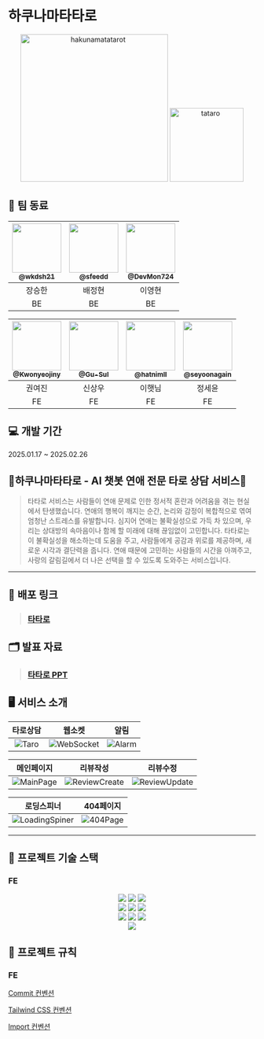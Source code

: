 # 하쿠나마타타로

<div align=center>
  <img src="https://github.com/user-attachments/assets/2998cb61-3646-4836-a0dd-736be1520e1b" width="300px" alt="hakunamatatarot">
  <img src="https://github.com/user-attachments/assets/7efb36c3-b006-4ffb-85cd-66ad84489bfd" width="150px" alt="tataro">
</div>

## 👥 팀 동료

<div align="center">
  
| <a href="https://github.com/wkdsh21"><img src="https://avatars.githubusercontent.com/u/100358810?v=4" width="100px"/><br/><sub><b>@wkdsh21</b></sub></a><br/> | <a href="https://github.com/sfeedd"><img src="https://avatars.githubusercontent.com/u/140028685?v=4" width="100px"/><br/><sub><b>@sfeedd</b></sub></a><br/> | <a href="https://github.com/DevMon724"><img src="https://avatars.githubusercontent.com/u/182469263?v=4" width="100px"/><br/><sub><b>@DevMon724</b></sub></a><br/> |
| :---: | :---: | :---: |
| 장승한 | 배정현 | 이영현 |
| BE | BE | BE |

</div>

<div align="center">
  
| <a href="https://github.com/Kwonyeojiny"><img src="https://avatars.githubusercontent.com/u/78148876?v=4" width="100px"/><br/><sub><b>@Kwonyeojiny</b></sub></a><br/> | <a href="https://github.com/Gu-Sul"><img src="https://avatars.githubusercontent.com/u/180522073?v=4" width="100px"/><br/><sub><b>@Gu-Sul</b></sub></a><br/> | <a href="https://github.com/hatnimll"><img src="https://avatars.githubusercontent.com/u/179871089?v=4" width="100px"/><br/><sub><b>@hatnimll</b></sub></a><br/> | <a href="https://github.com/seyoonagain"><img src="https://avatars.githubusercontent.com/u/167067892?v=4" width="100px"/><br/><sub><b>@seyoonagain</b></sub></a><br/> |
| :---: | :---: | :---: | :---: |
| 권여진 | 신상우 | 이햇님 | 정세윤 |
| FE | FE | FE | FE |

</div>

## 💻 개발 기간

2025.01.17 ~ 2025.02.26

## 💖하쿠나마타타로 - AI 챗봇 연애 전문 타로 상담 서비스💖

> 타타로 서비스는 사람들이 연애 문제로 인한 정서적 혼란과 어려움을 겪는 현실에서 탄생했습니다.
> 연애의 행복이 깨지는 순간, 논리와 감정이 복합적으로 엮여 엄청난 스트레스를 유발합니다.
> 심지어 연애는 불확실성으로 가득 차 있으며, 우리는 상대방의 속마음이나 함께 할 미래에 대해 끊임없이 고민합니다.
> 타타로는 이 불확실성을 해소하는데 도움을 주고, 사람들에게 공감과 위로를 제공하며, 새로운 시각과 결단력을 줍니다.
> 연애 때문에 고민하는 사람들의 시간을 아껴주고, 사랑의 갈림길에서 더 나은 선택을 할 수 있도록 도와주는 서비스입니다.

---

## 🔗 배포 링크

> ### [타타로](https://hakunamatatarot.com/)

## 🗂️ 발표 자료

> ### [타타로 PPT](https://github.com/user-attachments/files/19087811/3._.pdf)

## 🖥️ 서비스 소개

|   타로상담  |  웹소켓  |   알림   |
|:--------:|:------:|:--------:|
| <img src="https://github.com/user-attachments/assets/13c226d6-124d-4bd5-b534-c42f26a180ce" alt="Taro"> |   <img src="https://github.com/user-attachments/assets/8050bc19-67bb-47a6-8056-dc338e004dd5" alt="WebSocket">  | <img src="https://github.com/user-attachments/assets/d4cfea81-a80d-4c26-9e4d-871fd81ee932" alt="Alarm"> |



|                                                                                                          메인페이지                                                                                                           |                                                                                                              리뷰작성                                                                                                               |                                                                                                             리뷰수정                                                                                                             |
|:---------------------------------------------------------------------------------------------------------------------------------------------------------------------------------------------------------------------------:|:--------------------------------------------------------------------------------------------------------------------------------------------------------------------------------------------------------------------------------------:|:------------------------------------------------------------------------------------------------------------------------------------------------------------------------------------------------------------------------------:|
| <img src="https://github.com/user-attachments/assets/cf273535-7ed0-4713-880b-4bae0ba4e1ac" alt="MainPage"> | <img src="https://github.com/user-attachments/assets/3172f05f-6367-4ab7-ac9a-e1d0bb37c7bb" alt="ReviewCreate"> | <img src="https://github.com/user-attachments/assets/ac757c63-79b4-4924-8660-fd741f198023" alt="ReviewUpdate"> |

|      로딩스피너      |     404페이지    |
|:-------:|:---------:|
| <img src="https://github.com/user-attachments/assets/61a3f5ce-52af-4ddf-bd7a-da5e8028a96f" alt="LoadingSpiner"> | <img src="https://github.com/user-attachments/assets/7f823ad2-2c21-4abf-8521-985fab3b0875" alt="404Page"> |

---

## 🧰 프로젝트 기술 스택

### FE

<div align=center>
  <img src="https://img.shields.io/badge/Next.js-000000?style=for-the-badge&logo=next.js&logoColor=white"> 
  <img src="https://img.shields.io/badge/TypeScript-3178C6?style=for-the-badge&logo=typescript&logoColor=white"> 
  <img src="https://img.shields.io/badge/Turbopack-F7DF1E?style=for-the-badge&logo=webpack&logoColor=black"> 
  <br>

  <img src="https://img.shields.io/badge/Zustand-671ddf?&style=for-the-badge&logo=React-query&logoColor=white"> 
  <img src="https://img.shields.io/badge/ReactQuery-FF4154?style=for-the-badge&logo=reactquery&logoColor=white">
  <img src="https://img.shields.io/badge/TailwindCSS-06B6D4?style=for-the-badge&logo=tailwindcss&logoColor=white">
  
  <br>

  <img src="https://img.shields.io/badge/Prettier-F7B93E?style=for-the-badge&logo=prettier&logoColor=white">
  <img src="https://img.shields.io/badge/ESLint-4B32C3?style=for-the-badge&logo=eslint&logoColor=white">
  <img src="https://img.shields.io/badge/pnpm-222222?style=for-the-badge&logo=pnpm&logoColor=F69220">
  <br>
  
  <img src="https://img.shields.io/badge/Figma-F24E1E?style=for-the-badge&logo=figma&logoColor=white">
  <br>
  
</div>

## 📑 프로젝트 규칙

### FE

[Commit 컨벤션](https://github.com/tataro-project/Tataro-FE/wiki/Commit-%EC%BB%A8%EB%B2%A4%EC%85%98)

[Tailwind CSS 컨벤션](https://github.com/tataro-project/Tataro-FE/wiki/Tailwind-CSS-%EC%BB%A8%EB%B2%A4%EC%85%98)

[Import 컨벤션](https://github.com/tataro-project/Tataro-FE/wiki/import-%EC%BB%A8%EB%B2%A4%EC%85%98)
